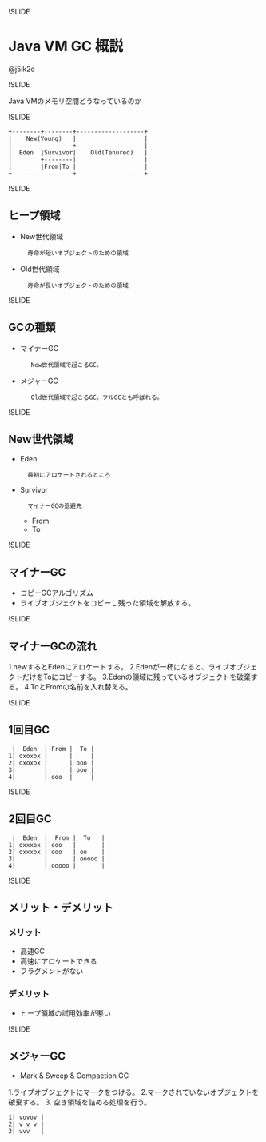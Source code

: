!SLIDE

# Java VM GC 概説

@j5ik2o

!SLIDE

Java VMのメモリ空間どうなっているのか

!SLIDE

```
+--------+--------+-------------------+
|    New(Young)   |                   |
|-----------------+                   |
|  Eden  |Survivor|    Old(Tenured)   |
|        +--------|                   |
|        |From|To |                   |
+-----------------+-------------------+
```

!SLIDE

## ヒープ領域
- New世代領域

        寿命が短いオブジェクトのための領域

- Old世代領域

        寿命が長いオブジェクトのための領域

!SLIDE

## GCの種類

- マイナーGC

         New世代領域で起こるGC。

- メジャーGC

         Old世代領域で起こるGC。フルGCとも呼ばれる。

!SLIDE

## New世代領域
- Eden

        最初にアロケートされるところ

- Survivor

        マイナーGCの退避先
    - From
    - To

!SLIDE

## マイナーGC

- コピーGCアルゴリズム
- ライブオブジェクトをコピーし残った領域を解放する。

!SLIDE

## マイナーGCの流れ

1.newするとEdenにアロケートする。
2.Edenが一杯になると、ライブオブジェクトだけをToにコピーする。
3.Edenの領域に残っているオブジェクトを破棄する。
4.ToとFromの名前を入れ替える。

!SLIDE

## 1回目GC
```
 |  Eden  | From |  To |
1| oxoxox |      |     |
2| oxoxox |      | ooo |
3|        |      | ooo |
4|        | ooo  |     |
```

!SLIDE

## 2回目GC
```
 |  Eden  |  From |  To   |
1| oxxxox | ooo   |       |
2| oxxxox | ooo   | oo    |
3|        |       | ooooo |
4|        | ooooo |       |
```

!SLIDE

## メリット・デメリット

### メリット
- 高速GC
- 高速にアロケートできる
- フラグメントがない

### デメリット
- ヒープ領域の試用効率が悪い

!SLIDE

## メジャーGC

- Mark & Sweep & Compaction GC

1.ライブオブジェクトにマークをつける。
2.マークされていないオブジェクトを破棄する。
3. 空き領域を詰める処理を行う。

```
1| vovov |
2| v v v |
3| vvv   |
```

